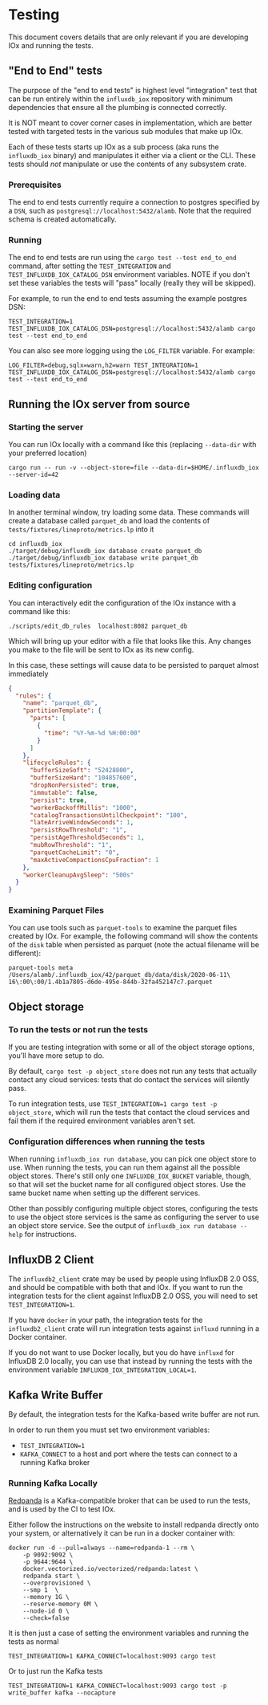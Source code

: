# Testing

This document covers details that are only relevant if you are developing IOx and running the tests.

## "End to End" tests

The purpose of the "end to end tests" is highest level "integration"
test that can be run entirely within the `influxdb_iox` repository
with minimum dependencies that ensure all the plumbing is connected
correctly.

It is NOT meant to cover corner cases in implementation, which are
better tested with targeted tests in the various sub modules that make
up IOx.

Each of these tests starts up IOx as a sub process (aka runs the
`influxdb_iox` binary) and manipulates it either via a client or the
CLI. These tests should *not* manipulate or use the contents of any
subsystem crate.

### Prerequisites
The end to end tests currently require a connection to postgres
specified by a `DSN`, such as
`postgresql://localhost:5432/alamb`. Note that the required schema is
created automatically.

### Running

The end to end tests are run using the `cargo test --test end_to_end` command, after setting the
`TEST_INTEGRATION` and `TEST_INFLUXDB_IOX_CATALOG_DSN` environment variables. NOTE if you don't set
these variables the tests will "pass" locally (really they will be skipped).

For example, to run the end to end tests assuming the example postgres DSN:

```shell
TEST_INTEGRATION=1 TEST_INFLUXDB_IOX_CATALOG_DSN=postgresql://localhost:5432/alamb cargo test --test end_to_end
```

You can also see more logging using the `LOG_FILTER` variable. For example:

```shell
LOG_FILTER=debug,sqlx=warn,h2=warn TEST_INTEGRATION=1  TEST_INFLUXDB_IOX_CATALOG_DSN=postgresql://localhost:5432/alamb cargo test --test end_to_end
```

## Running the IOx server from source

### Starting the server
You can run IOx locally with a command like this (replacing `--data-dir` with your preferred location)

```shell
cargo run -- run -v --object-store=file --data-dir=$HOME/.influxdb_iox --server-id=42
```

### Loading data
In another terminal window, try loading some data. These commands will create a database called `parquet_db` and load the contents of `tests/fixtures/lineproto/metrics.lp` into it

```shell
cd influxdb_iox
./target/debug/influxdb_iox database create parquet_db
./target/debug/influxdb_iox database write parquet_db tests/fixtures/lineproto/metrics.lp
```

### Editing configuration
You can interactively edit the configuration of the IOx instance with a command like this:

```shell
./scripts/edit_db_rules  localhost:8082 parquet_db
```

Which will bring up your editor with a file that looks like this. Any changes you make to the file will be sent to IOx as its new config.

In this case, these settings will cause data to be persisted to parquet almost immediately

```json
{
  "rules": {
    "name": "parquet_db",
    "partitionTemplate": {
      "parts": [
        {
          "time": "%Y-%m-%d %H:00:00"
        }
      ]
    },
    "lifecycleRules": {
      "bufferSizeSoft": "52428800",
      "bufferSizeHard": "104857600",
      "dropNonPersisted": true,
      "immutable": false,
      "persist": true,
      "workerBackoffMillis": "1000",
      "catalogTransactionsUntilCheckpoint": "100",
      "lateArriveWindowSeconds": 1,
      "persistRowThreshold": "1",
      "persistAgeThresholdSeconds": 1,
      "mubRowThreshold": "1",
      "parquetCacheLimit": "0",
      "maxActiveCompactionsCpuFraction": 1
    },
    "workerCleanupAvgSleep": "500s"
  }
}
```

### Examining Parquet Files
You can use tools such as `parquet-tools` to examine the parquet files created by IOx. For example, the following command will show the contents of the `disk` table when persisted as parquet (note the actual filename will be different):

```shell
parquet-tools meta /Users/alamb/.influxdb_iox/42/parquet_db/data/disk/2020-06-11\ 16\:00\:00/1.4b1a7805-d6de-495e-844b-32fa452147c7.parquet
```


## Object storage

### To run the tests or not run the tests

If you are testing integration with some or all of the object storage options, you'll have more
setup to do.

By default, `cargo test -p object_store` does not run any tests that actually contact
any cloud services: tests that do contact the services will silently pass.

To run integration tests, use `TEST_INTEGRATION=1 cargo test -p object_store`, which will run the
tests that contact the cloud services and fail them if the required environment variables aren't
set.

### Configuration differences when running the tests

When running `influxdb_iox run database`, you can pick one object store to use. When running the tests,
you can run them against all the possible object stores. There's still only one
`INFLUXDB_IOX_BUCKET` variable, though, so that will set the bucket name for all configured object
stores. Use the same bucket name when setting up the different services.

Other than possibly configuring multiple object stores, configuring the tests to use the object
store services is the same as configuring the server to use an object store service. See the output
of `influxdb_iox run database --help` for instructions.

## InfluxDB 2 Client

The `influxdb2_client` crate may be used by people using InfluxDB 2.0 OSS, and should be compatible
with both that and IOx. If you want to run the integration tests for the client against InfluxDB
2.0 OSS, you will need to set `TEST_INTEGRATION=1`.

If you have `docker` in your path, the integration tests for the `influxdb2_client` crate will run
integration tests against `influxd` running in a Docker container.

If you do not want to use Docker locally, but you do have `influxd` for InfluxDB
2.0 locally, you can use that instead by running the tests with the environment variable
`INFLUXDB_IOX_INTEGRATION_LOCAL=1`.

## Kafka Write Buffer

By default, the integration tests for the Kafka-based write buffer are not run.

In order to run them you must set two environment variables:

* `TEST_INTEGRATION=1`
* `KAFKA_CONNECT` to a host and port where the tests can connect to a running Kafka broker

### Running Kafka Locally

[Redpanda](https://vectorized.io/redpanda/) is a Kafka-compatible broker that can be used to run the tests, and is used
by the CI to test IOx.

Either follow the instructions on the website to install redpanda directly onto your system, or alternatively
it can be run in a docker container with:

```
docker run -d --pull=always --name=redpanda-1 --rm \
    -p 9092:9092 \
    -p 9644:9644 \
    docker.vectorized.io/vectorized/redpanda:latest \
    redpanda start \
    --overprovisioned \
    --smp 1  \
    --memory 1G \
    --reserve-memory 0M \
    --node-id 0 \
    --check=false
```

It is then just a case of setting the environment variables and running the tests as normal

```
TEST_INTEGRATION=1 KAFKA_CONNECT=localhost:9093 cargo test
```

Or to just run the Kafka tests

```
TEST_INTEGRATION=1 KAFKA_CONNECT=localhost:9093 cargo test -p write_buffer kafka --nocapture
```
